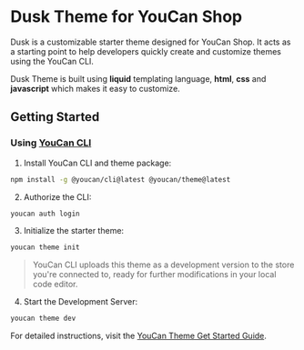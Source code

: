 # Dusk Theme for YouCan Shop

Dusk is a customizable starter theme designed for YouCan Shop. It acts as a starting point to help developers quickly create and customize themes using the YouCan CLI.

Dusk Theme is built using **liquid** templating language, **html**, **css** and **javascript** which makes it easy to customize. 



## Getting Started

### Using [YouCan CLI](https://github.com/youcan-shop/cli)

1. Install YouCan CLI and theme package:

```bash
npm install -g @youcan/cli@latest @youcan/theme@latest
```

2. Authorize the CLI:

```bash
youcan auth login
```

3. Initialize the starter theme:

```bash
youcan theme init
```

> YouCan CLI uploads this theme as a development version to the store you're connected to, ready for further modifications in your local code editor.

4. Start the Development Server:

```bash
youcan theme dev
```

For detailed instructions, visit the [YouCan Theme Get Started Guide](https://developer.youcan.shop/themes/get_started).

